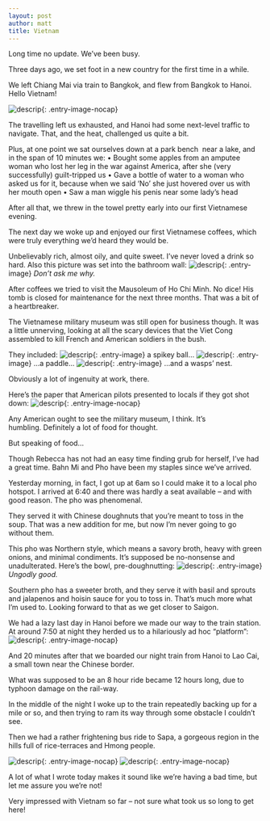 ```yaml
---
layout: post
author: matt
title: Vietnam
---
```


Long time no update. We’ve been busy.

Three days ago, we set foot in a new country for the first time in a while.

We left Chiang Mai via train to Bangkok, and flew from Bangkok to Hanoi. Hello Vietnam!

![descrip](/assets/images/travel-pics/Vietnam/Vietnam-pic1.jpg){: .entry-image-nocap}

The travelling left us exhausted, and Hanoi had some next-level traffic to navigate. That, and the heat, challenged us quite a bit.

Plus, at one point we sat ourselves down at a park bench  near a lake, and in the span of 10 minutes we:
	•	Bought some apples from an amputee woman who lost her leg in the war against America, after she (very successfully) guilt-tripped us
	•	Gave a bottle of water to a woman who asked us for it, because when we said ‘No’ she just hovered over us with her mouth open
	•	Saw a man wiggle his penis near some lady’s head

After all that, we threw in the towel pretty early into our first Vietnamese evening.

The next day we woke up and enjoyed our first Vietnamese coffees, which were truly everything we’d heard they would be.

Unbelievably rich, almost oily, and quite sweet. I’ve never loved a drink so hard. Also this picture was set into the bathroom wall:
![descrip](/assets/images/travel-pics/Vietnam/Vietnam-pic2.jpg){: .entry-image}
*Don’t ask me why.*

After coffees we tried to visit the Mausoleum of Ho Chi Minh. No dice! His tomb is closed for maintenance for the next three months. That was a bit of a heartbreaker.

The Vietnamese military museum was still open for business though. It was a little unnerving, looking at all the scary devices that the Viet Cong assembled to kill French and American soldiers in the bush.

They included:
![descrip](/assets/images/travel-pics/Vietnam/Vietnam-pic3.jpg){: .entry-image}
a spikey ball…
![descrip](/assets/images/travel-pics/Vietnam/Vietnam-pic4.jpg){: .entry-image}
…a paddle…
![descrip](/assets/images/travel-pics/Vietnam/Vietnam-pic5.jpg){: .entry-image}
…and a wasps’ nest.

Obviously a lot of ingenuity at work, there.

Here’s the paper that American pilots presented to locals if they got shot down:
![descrip](/assets/images/travel-pics/Vietnam/Vietnam-pic6.jpg){: .entry-image-nocap}

Any American ought to see the military museum, I think. It’s humbling. Definitely a lot of food for thought.

But speaking of food…

Though Rebecca has not had an easy time finding grub for herself, I’ve had a great time. Bahn Mi and Pho have been my staples since we’ve arrived. 

Yesterday morning, in fact, I got up at 6am so I could make it to a local pho hotspot. I arrived at 6:40 and there was hardly a seat available – and with good reason. The pho was phenomenal. 

They served it with Chinese doughnuts that you’re meant to toss in the soup. That was a new addition for me, but now I’m never going to go without them.

This pho was Northern style, which means a savory broth, heavy with green onions, and minimal condiments. It’s supposed be no-nonsense and unadulterated. Here’s the bowl, pre-doughnutting:
![descrip](/assets/images/travel-pics/Vietnam/Vietnam-pic7.jpg){: .entry-image}
*Ungodly good.*

Southern pho has a sweeter broth, and they serve it with basil and sprouts and jalapenos and hoisin sauce for you to toss in. That’s much more what I’m used to. Looking forward to that as we get closer to Saigon.

We had a lazy last day in Hanoi before we made our way to the train station. At around 7:50 at night they herded us to a hilariously ad hoc “platform”:
![descrip](/assets/images/travel-pics/Vietnam/Vietnam-pic8.jpg){: .entry-image-nocap}

And 20 minutes after that we boarded our night train from Hanoi to Lao Cai, a small town near the Chinese border.

What was supposed to be an 8 hour ride became 12 hours long, due to typhoon damage on the rail-way. 

In the middle of the night I woke up to the train repeatedly backing up for a mile or so, and then trying to ram its way through some obstacle I couldn’t see.

Then we had a rather frightening bus ride to Sapa, a gorgeous region in the hills full of rice-terraces and Hmong people.

![descrip](/assets/images/travel-pics/Vietnam/Vietnam-pic9.jpg){: .entry-image-nocap}
![descrip](/assets/images/travel-pics/Vietnam/Vietnam-pic10.jpg){: .entry-image-nocap}

A lot of what I wrote today makes it sound like we’re having a bad time, but let me assure you we’re not! 

Very impressed with Vietnam so far – not sure what took us so long to get here!

